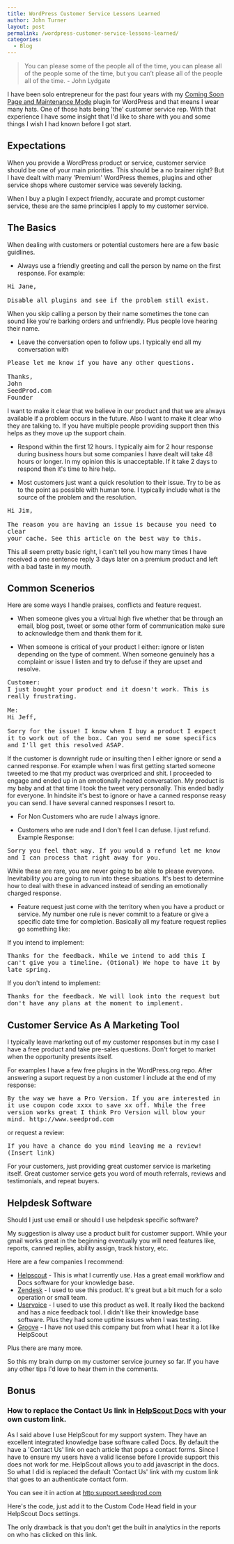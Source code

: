 ```yaml
---
title: WordPress Customer Service Lessons Learned
author: John Turner
layout: post
permalink: /wordpress-customer-service-lessons-learned/
categories:
  - Blog
---
```


<style>
pre {
    white-space: pre-wrap;       /* CSS 3 */
    white-space: -moz-pre-wrap;  /* Mozilla, since 1999 */
    white-space: -pre-wrap;      /* Opera 4-6 */
    white-space: -o-pre-wrap;    /* Opera 7 */
    word-wrap: normal;       /* Internet Explorer 5.5+ */\
    word-break: normal;
}
</style>

> You can please some of the people all of the time, you can please all of the people some of the time, but you can’t please all of the people all of the time. - John Lydgate



I have been solo entrepreneur for the past four years with my [Coming Soon Page and Maintenance Mode](http://www.seedprod.com) plugin for WordPress and that means I wear many hats. One of those hats being 'the' customer service rep. With that experience I have some insight that I'd like to share with you and some things I wish I had known before I got start.

## Expectations
When you provide a WordPress product or service, customer service should be one of your main priorities. This should be a no brainer right? But I have dealt with many 'Premium' WordPress themes, plugins and other service shops where customer service was severely lacking.

When I buy a plugin I expect friendly, accurate and prompt customer service, these are the same principles I apply to my customer service.

## The Basics
When dealing with customers or potential customers here are a few basic guidlines.

* Always use a friendly greeting and call the person by name on the first response. For example:

<pre>
Hi Jane,

Disable all plugins and see if the problem still exist.
</pre>

When you skip calling a person by their name sometimes the tone can sound like you're barking orders and unfriendly. Plus people love hearing their name.

* Leave the conversation open to follow ups. I typically end all my conversation with

<pre>
Please let me know if you have any other questions.

Thanks,
John
SeedProd.com
Founder
</pre>

I want to make it clear that we believe in our product and that we are always available if a problem occurs in the future. Also I want to make it clear who they are talking to. If you have multiple people providing support then this helps as they move up the support chain.

* Respond within the first 12 hours. I typically aim for 2 hour response during business hours but some companies I have dealt will take 48 hours or longer. In my opinion this is unacceptable. If it take 2 days to respond then it's time to hire help.

* Most customers just want a quick resolution to their issue. Try to be as to the point as possible with human tone. I typically include what is the source of the problem and the resolution.

<pre>
Hi Jim,

The reason you are having an issue is because you need to clear
your cache. See this article on the best way to this.
</pre>

This all seem pretty basic right, I can't tell you how many times I have received a one sentence reply 3 days later on a premium product and left with a bad taste in my mouth.


## Common Scenerios
Here are some ways I handle praises, conflicts and feature request.

* When someone gives you a virtual high five whether that be through an email, blog post, tweet or some other form of communication make sure to acknowledge them and thank them for it.

* When someone is critical of your product I either: ignore or listen depending on the type of comment. When someone genuinely has a complaint or issue I listen and try to defuse if they are upset and resolve.

<pre>
Customer:
I just bought your product and it doesn't work. This is really frustrating.

Me:
Hi Jeff,

Sorry for the issue! I know when I buy a product I expect it to work out of the box. Can you send me some specifics and I'll get this resolved ASAP.
</pre>

If the customer is downright rude or insulting then I either ignore or send a canned response. For example when I was first getting started someone tweeted to me that my product was overpriced and shit. I proceeded to engage and ended up in an emotionally heated conversation.  My product is my baby and at that time I took the tweet very personally. This ended badly for everyone. In hindsite it's best to ignore or have a canned response reasy you can send. I have several canned responses I resort to.

* For Non Customers who are rude I always ignore.

* Customers who are rude and I don't feel I can defuse. I just refund. Example Response:
<pre>
Sorry you feel that way. If you would a refund let me know and I can process that right away for you.
</pre>

While these are rare, you are never going to be able to please everyone. Inevitability you are going to run into these situations. It's best to determine how to deal with these in advanced instead of sending an emotionally charged response.

* Feature request just come with the territory when you have a product or service. My number one rule is never commit to a feature or give a specific date time for completion. Basically all my feature request replies go something like:

If you intend to implement:
<pre>
Thanks for the feedback. While we intend to add this I can't give you a timeline. (Otional) We hope to have it by late spring.
</pre>


If you don't intend to implement:
<pre>
Thanks for the feedback. We will look into the request but don't have any plans at the moment to implement.
</pre>

## Customer Service As A Marketing Tool

I typically leave marketing out of my customer responses but in my case I have a free product and take pre-sales questions. Don't forget to market when the opportunity presents itself.

For examples I have a few free plugins in the WordPress.org repo. After answering a suport request by a non customer I include at the end of my response:

<pre>
By the way we have a Pro Version. If you are interested in it use coupon code xxxx to save xx off. While the free version works great I think Pro Version will blow your mind. http://www.seedprod.com
</pre>

or request a review:
<pre>
If you have a chance do you mind leaving me a review! (Insert link)
</pre>

For your customers, just providing great customer service is marketing itself. Great customer service gets you word of mouth referrals, reviews and testimonials, and repeat buyers.


## Helpdesk Software
Should I just use email or should I use helpdesk specific software?

My suggestion is alway use a product built for customer support. While your gmail works great in the beginning eventually you will need features like, reports, canned replies, ability assign, track history, etc.

Here are a few companies I recommend:

* [Helpscout](http://helpscout.com) - This is what I currently use. Has a great email workflow and Docs software for your knowledge base.
* [Zendesk](http://helpscout.com) - I used to use this product. It's great but a bit much for a solo operation or small team.
* [Uservoice](http://uservoice.com) - I used to use this product as well. It really liked the backend and has a nice feedback tool. I didn't like their knowledge base software. Plus they had some uptime issues when I was testing.
* [Groove](http://groovehq.com) - I have not used this company but from what I hear it a lot like HelpScout

Plus there are many more.


So this my brain dump on my customer service journey so far. If you have any other tips I'd love to hear them in the comments.

## Bonus

### How to replace the Contact Us link in [HelpScout Docs](http://www.helpscout.net/features/docs/) with your own custom link.

As I said above I use HelpScout for my support system. They have an excellent integrated knowledge base software called Docs.
By default the have a 'Contact Us' link on each article that pops a contact forms. Since I have to ensure my users have a valid license before I provide support this does not work for me. HelpScout allows you to add javascript in the docs. So what I did is replaced the default 'Contact Us' link with my custom link that goes to an authenticate contact form.

You can see it in action at [http:support.seedprod.com](http:support.seedprod.com)

Here's the code, just add it to the Custom Code Head field in your HelpScout Docs settings.
<script src="https://gist.github.com/seedprod/7de2027ad32e1a5ee8d9.js"></script>

The only drawback is that you don't get the built in analytics in the reports on who has clicked on this link.
